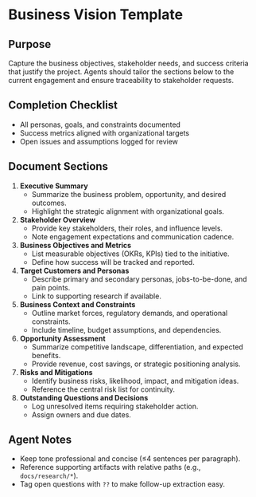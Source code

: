 # Business Vision Template

## Purpose
Capture the business objectives, stakeholder needs, and success criteria that justify the project.
Agents should tailor the sections below to the current engagement and ensure traceability to
stakeholder requests.

## Completion Checklist
- All personas, goals, and constraints documented
- Success metrics aligned with organizational targets
- Open issues and assumptions logged for review

## Document Sections
1. **Executive Summary**
   - Summarize the business problem, opportunity, and desired outcomes.
   - Highlight the strategic alignment with organizational goals.
2. **Stakeholder Overview**
   - Provide key stakeholders, their roles, and influence levels.
   - Note engagement expectations and communication cadence.
3. **Business Objectives and Metrics**
   - List measurable objectives (OKRs, KPIs) tied to the initiative.
   - Define how success will be tracked and reported.
4. **Target Customers and Personas**
   - Describe primary and secondary personas, jobs-to-be-done, and pain points.
   - Link to supporting research if available.
5. **Business Context and Constraints**
   - Outline market forces, regulatory demands, and operational constraints.
   - Include timeline, budget assumptions, and dependencies.
6. **Opportunity Assessment**
   - Summarize competitive landscape, differentiation, and expected benefits.
   - Provide revenue, cost savings, or strategic positioning analysis.
7. **Risks and Mitigations**
   - Identify business risks, likelihood, impact, and mitigation ideas.
   - Reference the central risk list for continuity.
8. **Outstanding Questions and Decisions**
   - Log unresolved items requiring stakeholder action.
   - Assign owners and due dates.

## Agent Notes
- Keep tone professional and concise (≤4 sentences per paragraph).
- Reference supporting artifacts with relative paths (e.g., `docs/research/*`).
- Tag open questions with `??` to make follow-up extraction easy.
